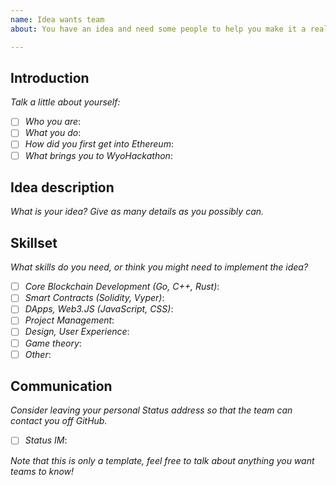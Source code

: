 ```yaml
---
name: Idea wants team
about: You have an idea and need some people to help you make it a reality!

---
```


## Introduction

_Talk a little about yourself:_

- [ ] _Who you are_:
- [ ] _What you do_:
- [ ] _How did you first get into Ethereum_:
- [ ] _What brings you to WyoHackathon_:

## Idea description

_What is your idea? Give as many details as you possibly can._

## Skillset

_What skills do you need, or think you might need to implement the idea?_

- [ ] _Core Blockchain Development (Go, C++, Rust)_:
- [ ] _Smart Contracts (Solidity, Vyper)_:
- [ ] _DApps, Web3.JS (JavaScript, CSS)_:
- [ ] _Project Management_:
- [ ] _Design, User Experience_:
- [ ] _Game theory_:
- [ ] _Other_:

## Communication

_Consider leaving your personal Status address so that the team can contact you off GitHub._

- [ ] _Status IM_:

_Note that this is only a template, feel free to talk about anything you want teams to know!_
